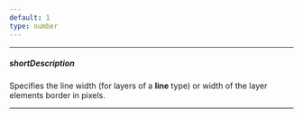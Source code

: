 ```yaml
---
default: 1
type: number
---
```

---
##### shortDescription
Specifies the line width (for layers of a **line** type) or width of the layer elements border in pixels.

---
